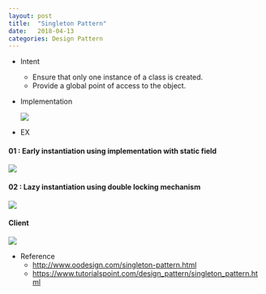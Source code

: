 ```yaml
---
layout: post
title:  "Singleton Pattern"
date:   2018-04-13
categories: Design Pattern
---
```


- Intent

  - Ensure that only one instance of a class is created.
  - Provide a global point of access to the object.

- Implementation

  ![](/image/si.png)


- EX

#### 01 : Early instantiation using implementation with static field

![](/image/SingleObject.png)

#### 02 : Lazy instantiation using double locking mechanism

![](/image/sgg.png)

#### Client

![](/image/SingletonPatternDemo.png)

- Reference
  - <http://www.oodesign.com/singleton-pattern.html>
  - https://www.tutorialspoint.com/design_pattern/singleton_pattern.html



